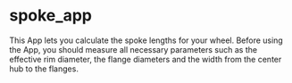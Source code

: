 <!-- README.md is generated from README.Rmd. Please edit that file -->
spoke\_app
==========

This App lets you calculate the spoke lengths for your wheel. Before using the App, you should measure all necessary parameters such as the effective rim diameter, the flange diameters and the width from the center hub to the flanges.
